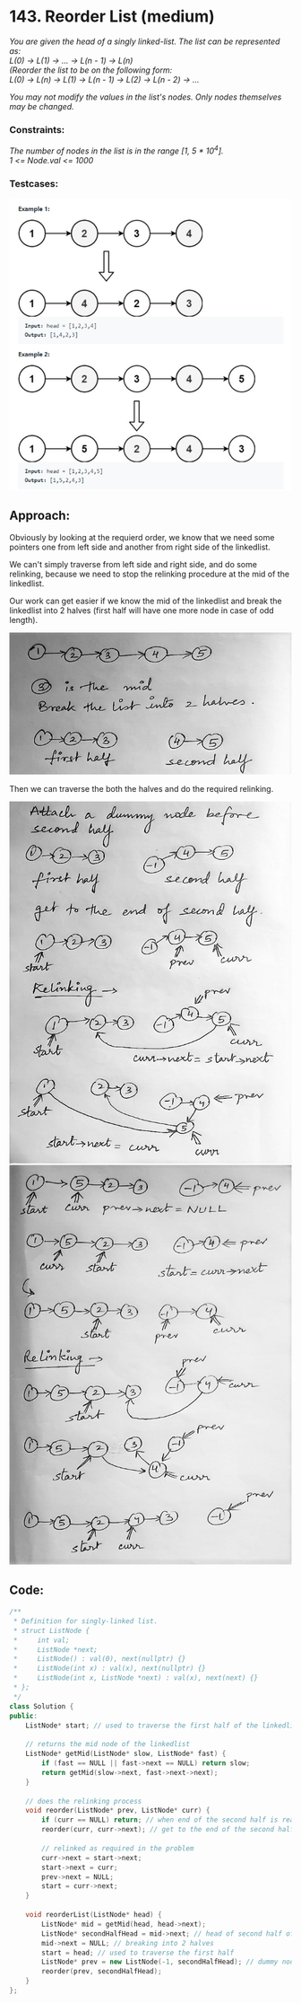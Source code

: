 # 143. Reorder List (medium)

_You are given the head of a singly linked-list. The list can be represented as:_  
_L(0) → L(1) → … → L(n - 1) → L(n)_  
_(Reorder the list to be on the following form:_  
_L(0) → L(n) → L(1) → L(n - 1) → L(2) → L(n - 2) → …_

_You may not modify the values in the list's nodes. Only nodes themselves may be changed._

### **Constraints:**

_The number of nodes in the list is in the range [1, 5 * 10<sup>4</sup>]._  
_1 <= Node.val <= 1000_

### **Testcases:**

![Testcases](/images/leetcode-143reorderList-testcases.png)

## Approach:

Obviously by looking at the requierd order, we know that we need some pointers one from left side and another from right side of the linkedlist.

We can't simply traverse from left side and right side, and do some relinking, because we need to stop the relinking procedure at the mid of the linkedlist.

Our work can get easier if we know the mid of the linkedlist and break the linkedlist into 2 halves (first half will have one more node in case of odd length).

![Explanation1](/images/leetcode-143reorderList-explanation1.jpeg)

Then we can traverse the both the halves and do the required relinking.

![Explanation2](/images/leetcode-143reorderList-explanation2.jpeg)
![Explanation3](/images/leetcode-143reorderList-explanation3.jpeg)

## Code:

```cpp
/**
 * Definition for singly-linked list.
 * struct ListNode {
 *     int val;
 *     ListNode *next;
 *     ListNode() : val(0), next(nullptr) {}
 *     ListNode(int x) : val(x), next(nullptr) {}
 *     ListNode(int x, ListNode *next) : val(x), next(next) {}
 * };
 */
class Solution {
public:
    ListNode* start; // used to traverse the first half of the linkedlist

    // returns the mid node of the linkedlist
    ListNode* getMid(ListNode* slow, ListNode* fast) {
        if (fast == NULL || fast->next == NULL) return slow;
        return getMid(slow->next, fast->next->next);
    }

    // does the relinking process
    void reorder(ListNode* prev, ListNode* curr) {
        if (curr == NULL) return; // when end of the second half is reached
        reorder(curr, curr->next); // get to the end of the second half

        // relinked as required in the problem
        curr->next = start->next;
        start->next = curr;
        prev->next = NULL;
        start = curr->next;
    }

    void reorderList(ListNode* head) {
        ListNode* mid = getMid(head, head->next);
        ListNode* secondHalfHead = mid->next; // head of second half of the linked list
        mid->next = NULL; // breaking into 2 halves
        start = head; // used to traverse the first half
        ListNode* prev = new ListNode(-1, secondHalfHead); // dummy node attached to the head of secondhalf; gets handy in relinking process
        reorder(prev, secondHalfHead);
    }
};
```
